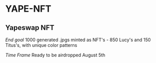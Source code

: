 # YAPE-NFT
## Yapeswap NFT

*End goal*
1000 generated .jpgs minted as NFT's - 850 Lucy's and 150 Titus's, with unique color patterns

*Time Frame*
Ready to be airdropped August 5th
